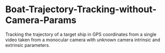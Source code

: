 # Boat-Trajectory-Tracking-without-Camera-Params
Tracking the trajectory of a target ship in GPS coordinates from a single video taken from a monocular camera with unknown camera intrinsic and extrinsic parameters.

